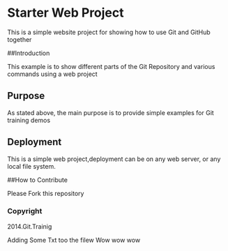 # Starter Web Project

This is a simple website project for showing how to use Git and GitHub together

##Introduction

This example is to show different parts of the Git Repository and various commands using a web project

## Purpose

As stated above, the main purpose is to provide simple examples for Git training demos

## Deployment

This is a simple web project,deployment can be on any web server, or any local file system.

##How to Contribute

Please Fork this repository

### Copyright

2014.Git.Trainig


Adding Some Txt too the filew
Wow wow wow